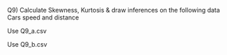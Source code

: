Q9) Calculate Skewness, Kurtosis & draw inferences on the following data
      Cars speed and distance 

Use Q9_a.csv

Use Q9_b.csv
